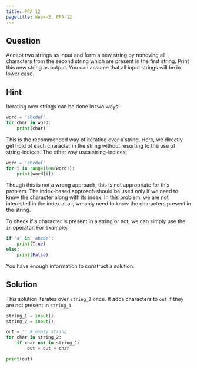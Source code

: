 ```yaml
---
title: PPA-12
pagetitle: Week-3, PPA-12
---
```


## Question

Accept two strings as input and form a new string by removing all characters from the second string which are present in the first string. Print this new string as output. You can assume that all input strings will be in lower case.



## Hint

Iterating over strings can be done in two ways:

```python
word = 'abcdef'
for char in word:
    print(char)
```

This is the recommended way of iterating over a string. Here, we directly get hold of each character in the string without resorting to the use of string-indices. The other way uses string-indices:

```python
word = 'abcdef'
for i in range(len(word)):
    print(word[i])
```

Though this is not a wrong approach, this is not appropriate for this problem. The index-based approach should be used only if we need to know the character along with its index. In this problem, we are not interested in the index at all, we only need to know the characters present in the string.

To check if a character is present in a string or not, we can simply use the `in` operator. For example:

```python
if 'a' in 'abcde':
    print(True)
else:
    print(False)
```

You have enough information to construct a solution.



## Solution

This solution iterates over `string_2` once. It adds characters to `out` if they are not present in `string_1`.

```python
string_1 = input()
string_2 = input()

out = '' # empty string
for char in string_2:
    if char not in string_1:
        out = out + char

print(out)
```
